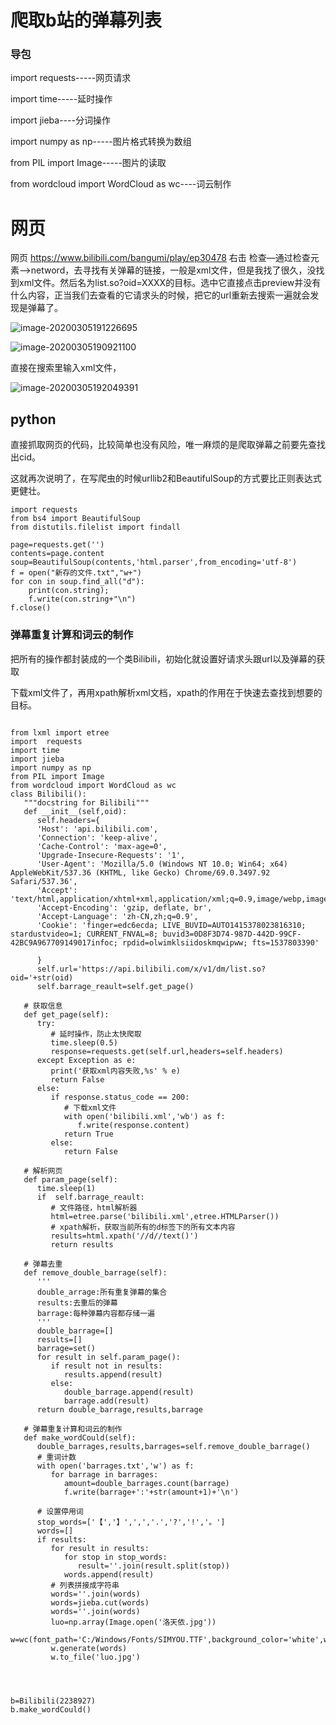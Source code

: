 # 爬取b站的弹幕列表

### 导包

import requests-----网页请求

import time-----延时操作

import jieba----分词操作

import numpy as np-----图片格式转换为数组

from PIL  import Image-----图片的读取

from wordcloud import WordCloud as wc----词云制作


# 网页

网页 https://www.bilibili.com/bangumi/play/ep30478 右击 检查—通过检查元素-->netword，去寻找有关弹幕的链接，一般是xml文件，但是我找了很久，没找到xml文件。然后名为list.so?oid=XXXX的目标。选中它直接点击preview并没有什么内容，正当我们去查看的它请求头的时候，把它的url重新去搜索一遍就会发现是弹幕了。



![image-20200305191226695](C:\Users\83759\AppData\Roaming\Typora\typora-user-images\image-20200305191226695.png)





![image-20200305190921100](C:\Users\83759\AppData\Roaming\Typora\typora-user-images\image-20200305190921100.png)

直接在搜索里输入xml文件，

![image-20200305192049391](C:\Users\83759\AppData\Roaming\Typora\typora-user-images\image-20200305192049391.png)

## python 

直接抓取网页的代码，比较简单也没有风险，唯一麻烦的是爬取弹幕之前要先查找出cid。

这就再次说明了，在写爬虫的时候urllib2和BeautifulSoup的方式要比正则表达式更健壮。

```
import requests
from bs4 import BeautifulSoup
from distutils.filelist import findall

page=requests.get('')
contents=page.content
soup=BeautifulSoup(contents,'html.parser',from_encoding='utf-8')
f = open("新存的文件.txt","w+")
for con in soup.find_all("d"):
    print(con.string);
    f.write(con.string+"\n")
f.close()
```

### 弹幕重复计算和词云的制作

把所有的操作都封装成的一个类Bilibili，初始化就设置好请求头跟url以及弹幕的获取

下载xml文件了，再用xpath解析xml文档，xpath的作用在于快速去查找到想要的目标。

```

```

```
from lxml import etree
import  requests
import time
import jieba
import numpy as np
from PIL import Image
from wordcloud import WordCloud as wc
class Bilibili():
   """docstring for Bilibili"""
   def __init__(self,oid):
      self.headers={
      'Host': 'api.bilibili.com',
      'Connection': 'keep-alive',
      'Cache-Control': 'max-age=0',
      'Upgrade-Insecure-Requests': '1',
      'User-Agent': 'Mozilla/5.0 (Windows NT 10.0; Win64; x64) AppleWebKit/537.36 (KHTML, like Gecko) Chrome/69.0.3497.92 Safari/537.36',
      'Accept': 'text/html,application/xhtml+xml,application/xml;q=0.9,image/webp,image/apng,*/*;q=0.8',
      'Accept-Encoding': 'gzip, deflate, br',
      'Accept-Language': 'zh-CN,zh;q=0.9',
      'Cookie': 'finger=edc6ecda; LIVE_BUVID=AUTO1415378023816310; stardustvideo=1; CURRENT_FNVAL=8; buvid3=0D8F3D74-987D-442D-99CF-42BC9A967709149017infoc; rpdid=olwimklsiidoskmqwipww; fts=1537803390'

      }
      self.url='https://api.bilibili.com/x/v1/dm/list.so?oid='+str(oid)
      self.barrage_reault=self.get_page()

   # 获取信息
   def get_page(self):
      try:
         # 延时操作，防止太快爬取
         time.sleep(0.5)
         response=requests.get(self.url,headers=self.headers)
      except Exception as e:
         print('获取xml内容失败,%s' % e)
         return False
      else:
         if response.status_code == 200:
            # 下载xml文件
            with open('bilibili.xml','wb') as f:
               f.write(response.content)
            return True
         else:
            return False

   # 解析网页
   def param_page(self):
      time.sleep(1)
      if  self.barrage_reault:
         # 文件路径，html解析器
         html=etree.parse('bilibili.xml',etree.HTMLParser())
         # xpath解析，获取当前所有的d标签下的所有文本内容
         results=html.xpath('//d//text()')
         return results

   # 弹幕去重
   def remove_double_barrage(self):
      '''
      double_arrage:所有重复弹幕的集合
      results:去重后的弹幕
      barrage:每种弹幕内容都存储一遍
      '''
      double_barrage=[]
      results=[]
      barrage=set()
      for result in self.param_page():
         if result not in results:
            results.append(result)
         else:
            double_barrage.append(result)
            barrage.add(result)
      return double_barrage,results,barrage

   # 弹幕重复计算和词云的制作
   def make_wordCould(self):
      double_barrages,results,barrages=self.remove_double_barrage()
      # 重词计数
      with open('barrages.txt','w') as f:
         for barrage in barrages:
            amount=double_barrages.count(barrage)
            f.write(barrage+':'+str(amount+1)+'\n')
            
      # 设置停用词
      stop_words=['【','】',',','.','?','!','。']
      words=[]
      if results:
         for result in results:
            for stop in stop_words:
               result=''.join(result.split(stop))
            words.append(result)
         # 列表拼接成字符串
         words=''.join(words)
         words=jieba.cut(words)
         words=''.join(words)
         luo=np.array(Image.open('洛天依.jpg'))
         w=wc(font_path='‪C:/Windows/Fonts/SIMYOU.TTF',background_color='white',width=1600,height=1600,max_words=2000,mask=luo)
         w.generate(words)
         w.to_file('luo.jpg')
         



b=Bilibili(2238927)
b.make_wordCould()
```
